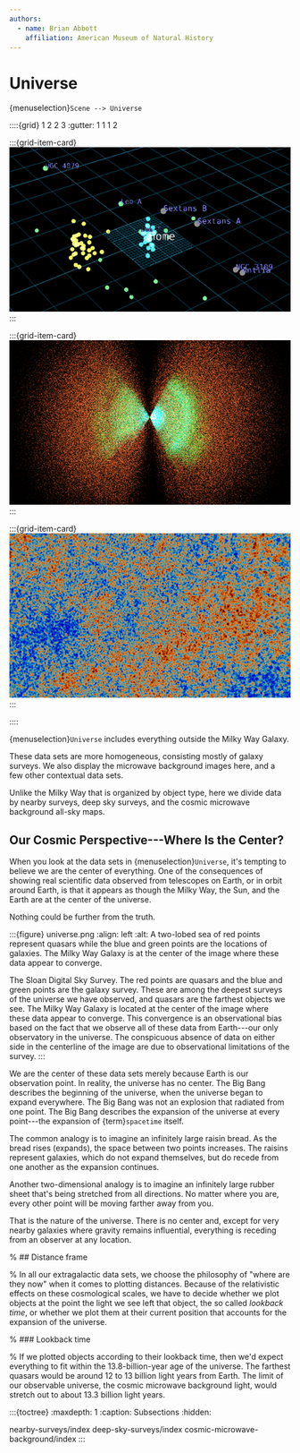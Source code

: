 ```yaml
---
authors:
  - name: Brian Abbott
    affiliation: American Museum of Natural History
---
```



# Universe

{menuselection}`Scene --> Universe`


::::{grid} 1 2 2 3
:gutter: 1 1 1 2

:::{grid-item-card} [](/content/universe/nearby-surveys/index)
[![Nearby surveys](/content/universe/nearby-surveys/local-group/local_group_icon.png)](/content/universe/nearby-surveys/index)
:::

:::{grid-item-card} [](/content/universe/deep-sky-surveys/index)
[![Deep sky surveys](/content/universe/deep-sky-surveys/quasars/quasars_icon.png)](/content/universe/deep-sky-surveys/index)
:::

:::{grid-item-card} [](/content/universe/cosmic-microwave-background/index)
[![Cosmic microwave background](/content/universe/cosmic-microwave-background/planck/planck_cmb_icon.png)](/content/universe/cosmic-microwave-background/index)
:::

::::


{menuselection}`Universe` includes everything outside the Milky Way Galaxy.

These data sets are more homogeneous, consisting mostly of galaxy surveys. We also display the microwave background images here, and a few other contextual data sets.

Unlike the Milky Way that is organized by object type, here we divide data by nearby surveys, deep sky surveys, and the cosmic microwave background all-sky maps.



## Our Cosmic Perspective---Where Is the Center?

When you look at the data sets in {menuselection}`Universe`, it's tempting to believe we are the center of everything. One of the consequences of showing real scientific data observed from telescopes on Earth, or in orbit around Earth, is that it appears as though the Milky Way, the Sun, and the Earth
are at the center of the universe.

Nothing could be further from the truth.

:::{figure} universe.png
:align: left
:alt: A two-lobed sea of red points represent quasars while the blue and green points are the locations of galaxies. The Milky Way Galaxy is at the center of the image where these data appear to converge.

The Sloan Digital Sky Survey. The red points are quasars and the blue and green points are the galaxy survey. These are among the deepest surveys of the universe we have observed, and quasars are the farthest objects we see. The Milky Way Galaxy is located at the center of the image where these data appear to converge. This convergence is an observational bias based on the fact that we observe all of these data from Earth---our only observatory in the universe. The conspicuous absence of data on either side in the centerline of the image are due to observational limitations of the survey.
:::

We are the center of these data sets merely because Earth is our observation point. In reality, the universe has no center. The Big Bang describes the beginning of the universe, when the universe began to expand everywhere. The Big Bang was not an explosion that radiated from one point. The Big Bang
describes the expansion of the universe at every point---the expansion of {term}`spacetime` itself.

The common analogy is to imagine an infinitely large raisin bread. As the bread rises (expands), the space between two points increases. The raisins represent galaxies, which do not expand themselves, but do recede from one another as the expansion continues.

Another two-dimensional analogy is to imagine an infinitely large rubber sheet that's being stretched from all directions. No matter where you are, every other point will be moving farther away from you.

That is the nature of the universe. There is no center and, except for very nearby galaxies where gravity remains influential, everything is receding from an observer at any location. 



% ## Distance frame

% In all our extragalactic data sets, we choose the philosophy of "where are they now" when it comes to plotting distances. Because of the relativistic effects on these cosmological scales, we have to decide whether we plot objects at the point the light we see left that object, the so called *lookback time*, or whether we plot them at their current position that accounts for the expansion of the universe.

% ### Lookback time

% If we plotted objects according to their lookback time, then we'd expect everything to fit within the 13.8-billion-year age of the universe. The farthest quasars would be around 12 to 13 billion light years from Earth. The limit of our observable universe, the cosmic microwave background light, would stretch out to about 13.3 billion light years. 




:::{toctree}
:maxdepth: 1
:caption: Subsections
:hidden:

nearby-surveys/index
deep-sky-surveys/index
cosmic-microwave-background/index
:::

